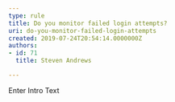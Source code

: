 ```yaml
---
type: rule
title: Do you monitor failed login attempts?
uri: do-you-monitor-failed-login-attempts
created: 2019-07-24T20:54:14.0000000Z
authors:
- id: 71
  title: Steven Andrews

---
```




<span class='intro'> Enter Intro Text </span>




